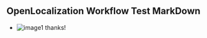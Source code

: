 ## OpenLocalization Workflow Test MarkDown
* ![image1](.\b0c6133d-afb9-4473-b758-d743beb3b5f9.PNG) 
thanks!